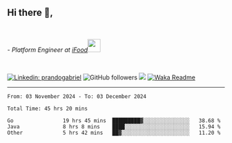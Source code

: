 <h2>Hi there  👋,</h2> </br>

<p><em>- Platform Engineer at <a href="https://www.ifood.com.br/">iFood</a><img src="https://media.giphy.com/media/WUlplcMpOCEmTGBtBW/giphy.gif" width="30"> 
</em></p></br>


[![Linkedin: prandogabriel](https://img.shields.io/badge/-prandogabriel-blue?style=flat-square&logo=Linkedin&logoColor=white&link=https://www.linkedin.com/in/prandogabriel/)](https://www.linkedin.com/in/prandogabriel)
![GitHub followers](https://img.shields.io/github/followers/prandogabriel?label=Follow&style=social)
![](https://visitor-badge.glitch.me/badge?page_id=prandogabriel.prandogabriel)
[![Waka Readme](https://github.com/prandogabriel/prandogabriel/actions/workflows/update-stats.yml.yml/badge.svg)](https://github.com/prandogabriel/prandogabriel/actions/workflows/update-stats.yml.yml)

---

<!--START_SECTION:waka-->

```golang
From: 03 November 2024 - To: 03 December 2024

Total Time: 45 hrs 20 mins

Go                19 hrs 45 mins  █████████▓░░░░░░░░░░░░░░░   38.68 %
Java              8 hrs 8 mins    ████░░░░░░░░░░░░░░░░░░░░░   15.94 %
Other             5 hrs 42 mins   ██▓░░░░░░░░░░░░░░░░░░░░░░   11.20 %
```

<!--END_SECTION:waka-->
